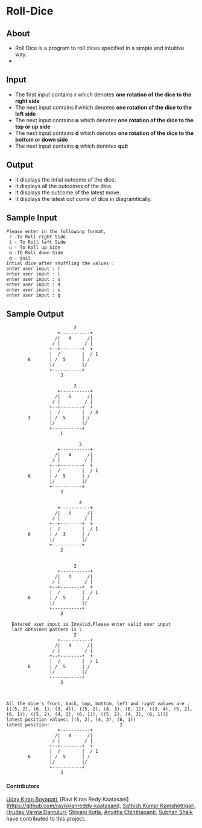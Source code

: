 # Roll-Dice

## About
- Roll Dice is a program to roll dices specified in a simple and intuitive way.
- 

## Input
- The first input contains **r** which denotes **one rotation of the dice to the right side**
- The next input contains **l** which denotes **one rotation of the dice to the left side**
- The next input contains **u** which denotes **one rotation of the dice to the top or up side**
- The next input contains **d** which denotes **one rotation of the dice to the bottom or down side**
- The next input contains **q** which denotes **quit**

## Output
- It displays the intial outcome of the dice.
- It displays all the outcomes of the dice.
- It displays the outcome of the latest move.
- It displays the latest out come of dice in diagramtically.

## Sample Input
```
Please enter in the following format,
 r -To Roll right Side 
 l - To Roll left Side 
 u - To Roll up Side 
 d -TO Roll down Side 
 q - quit 
Intial dice after shuffling the values : 
enter user input : r
enter user input : l
enter user input : u
enter user input : d
enter user input : s
enter user input : q
```

## Sample Output
```
                         2
                   +-----------+      
                  /|   4      /|   
                 / |         / |      
                +--+--------+  +      
                |  /        |  / 1
        6       | /  5      | /   
                |/          |/         
                +-----------+          
                    3    
                    
                         2
                   +-----------+      
                  /|   6      /|   
                 / |         / |      
                +--+--------+  +      
                |  /        |  / 4
        3       | /  5      | /   
                |/          |/         
                +-----------+          
                    1                     
   
                           2
                   +-----------+      
                  /|   4      /|   
                 / |         / |      
                +--+--------+  +      
                |  /        |  / 1
        6       | /  5      | /   
                |/          |/         
                +-----------+          
                    3            
   
                           4
                   +-----------+      
                  /|   5      /|   
                 / |         / |      
                +--+--------+  +      
                |  /        |  / 1
        6       | /  3      | /   
                |/          |/         
                +-----------+          
                    2            
                   
                   
                         2
                   +-----------+      
                  /|   4      /|   
                 / |         / |      
                +--+--------+  +      
                |  /        |  / 1
        6       | /  5      | /   
                |/          |/         
                +-----------+          
                    3            
  
  Entered user input is Invalid,Please enter valid user input
  last obtained pattern is : 
                         2
                   +-----------+      
                  /|   4      /|   
                 / |         / |      
                +--+--------+  +      
                |  /        |  / 1
        6       | /  5      | /   
                |/          |/         
                +-----------+          
                    3            



All the dice's front, back, top, bottom, left and right values are :  [((5, 2), (6, 1), (3, 4)), ((5, 2), (4, 3), (6, 1)), ((3, 4), (5, 2), (6, 1)), ((5, 2), (4, 3), (6, 1)), ((5, 2), (4, 3), (6, 1))]
latest position values: ((5, 2), (4, 3), (6, 1))
latest position:                          2
                   +-----------+      
                  /|   4      /|   
                 / |         / |      
                +--+--------+  +      
                |  /        |  / 1
        6       | /  5      | /   
                |/          |/         
                +-----------+          
                    3            
```               

#### Contributors
[Uday Kiran Boyapati](https://github.com/udaykiran-boyapati), [Ravi Kiran Redy Kaatasani] (https://github.com/ravikiranreddy-kaatasani), [Sathish Kumar Kamshettigari](https://github.com/sathishpatel20276), [Hruday Varma Dantuluri](https://github.com/), [Shivani Kotla](https://github.com/), [Anvitha Chinthapanti](https://github.com/), [Subhan Shaik](https://github.com/Shaik-Subhan) have contributed to this project.
